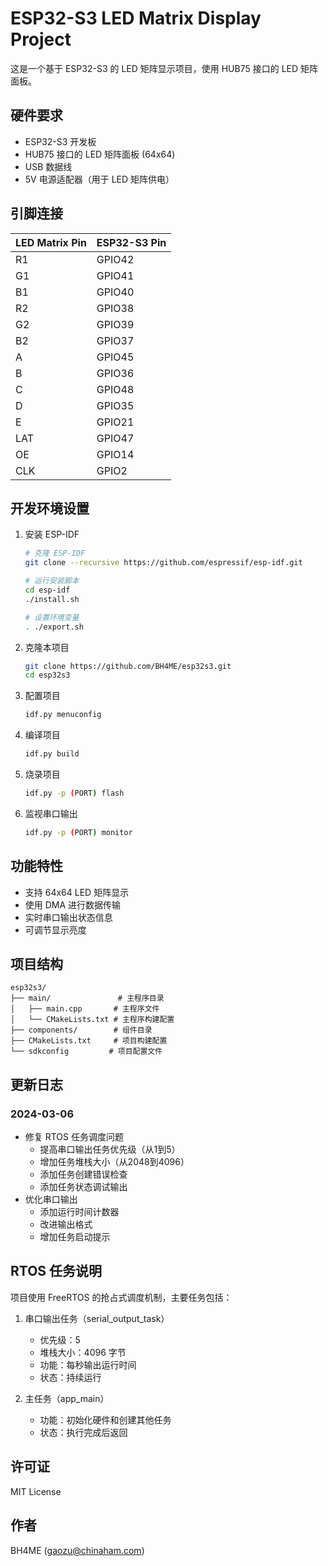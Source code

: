 # ESP32-S3 LED Matrix Display Project

这是一个基于 ESP32-S3 的 LED 矩阵显示项目，使用 HUB75 接口的 LED 矩阵面板。

## 硬件要求

- ESP32-S3 开发板
- HUB75 接口的 LED 矩阵面板 (64x64)
- USB 数据线
- 5V 电源适配器（用于 LED 矩阵供电）

## 引脚连接

| LED Matrix Pin | ESP32-S3 Pin |
|----------------|--------------|
| R1             | GPIO42       |
| G1             | GPIO41       |
| B1             | GPIO40       |
| R2             | GPIO38       |
| G2             | GPIO39       |
| B2             | GPIO37       |
| A              | GPIO45       |
| B              | GPIO36       |
| C              | GPIO48       |
| D              | GPIO35       |
| E              | GPIO21       |
| LAT            | GPIO47       |
| OE             | GPIO14       |
| CLK            | GPIO2        |

## 开发环境设置

1. 安装 ESP-IDF
   ```bash
   # 克隆 ESP-IDF
   git clone --recursive https://github.com/espressif/esp-idf.git
   
   # 运行安装脚本
   cd esp-idf
   ./install.sh
   
   # 设置环境变量
   . ./export.sh
   ```

2. 克隆本项目
   ```bash
   git clone https://github.com/BH4ME/esp32s3.git
   cd esp32s3
   ```

3. 配置项目
   ```bash
   idf.py menuconfig
   ```

4. 编译项目
   ```bash
   idf.py build
   ```

5. 烧录项目
   ```bash
   idf.py -p (PORT) flash
   ```

6. 监视串口输出
   ```bash
   idf.py -p (PORT) monitor
   ```

## 功能特性

- 支持 64x64 LED 矩阵显示
- 使用 DMA 进行数据传输
- 实时串口输出状态信息
- 可调节显示亮度

## 项目结构

```
esp32s3/
├── main/               # 主程序目录
│   ├── main.cpp       # 主程序文件
│   └── CMakeLists.txt # 主程序构建配置
├── components/        # 组件目录
├── CMakeLists.txt     # 项目构建配置
└── sdkconfig         # 项目配置文件
```

## 更新日志

### 2024-03-06
- 修复 RTOS 任务调度问题
  - 提高串口输出任务优先级（从1到5）
  - 增加任务堆栈大小（从2048到4096）
  - 添加任务创建错误检查
  - 添加任务状态调试输出
- 优化串口输出
  - 添加运行时间计数器
  - 改进输出格式
  - 增加任务启动提示

## RTOS 任务说明

项目使用 FreeRTOS 的抢占式调度机制，主要任务包括：

1. 串口输出任务（serial_output_task）
   - 优先级：5
   - 堆栈大小：4096 字节
   - 功能：每秒输出运行时间
   - 状态：持续运行

2. 主任务（app_main）
   - 功能：初始化硬件和创建其他任务
   - 状态：执行完成后返回

## 许可证

MIT License

## 作者

BH4ME (gaozu@chinaham.com)
